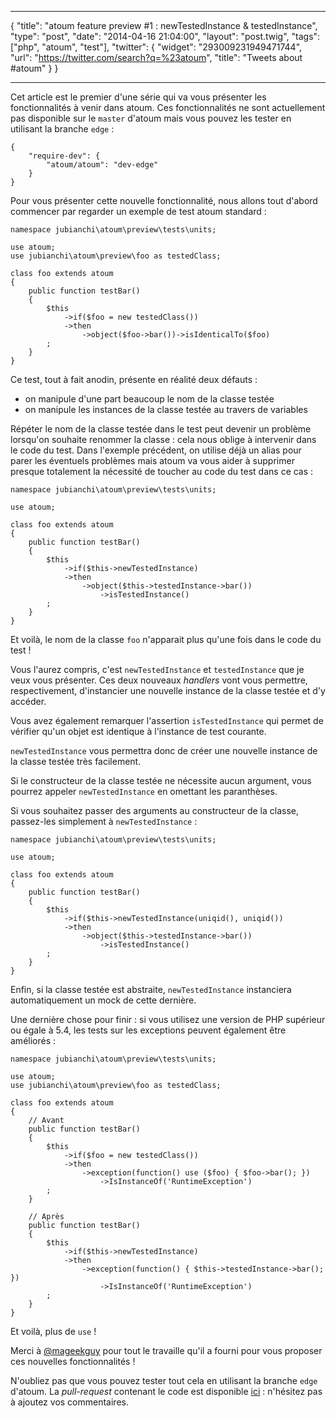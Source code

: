 ***
{
    "title": "atoum feature preview #1 : newTestedInstance & testedInstance",
    "type": "post",
    "date": "2014-04-16 21:04:00",
    "layout": "post.twig",
    "tags": ["php", "atoum", "test"],
    "twitter": {
        "widget": "293009231949471744",
        "url": "https://twitter.com/search?q=%23atoum",
        "title": "Tweets about #atoum"
    }
}
***

Cet article est le premier d'une série qui va vous présenter les fonctionnalités à venir dans atoum.
Ces fonctionnalités ne sont actuellement pas disponible sur le <code>master</code> d'atoum mais vous pouvez les
tester en utilisant la branche <code>edge</code> :

<pre class="line-numbers"><code class="language-javascript">{
    "require-dev": {
        "atoum/atoum": "dev-edge"
    }
}</code></pre>

Pour vous présenter cette nouvelle fonctionnalité, nous allons tout d'abord commencer par regarder un exemple
de test atoum standard :

<pre class="line-numbers"><code class="language-php">namespace jubianchi\atoum\preview\tests\units;

use atoum;
use jubianchi\atoum\preview\foo as testedClass;

class foo extends atoum
{
    public function testBar()
    {
        $this
            ->if($foo = new testedClass())
            ->then
                ->object($foo->bar())->isIdenticalTo($foo)
        ;
    }
}</code></pre>

Ce test, tout à fait anodin, présente en réalité deux défauts :

* on manipule d'une part beaucoup le nom de la classe testée
* on manipule les instances de la classe testée au travers de variables

Répéter le nom de la classe testée dans le test peut devenir un problème lorsqu'on souhaite renommer la classe : cela
nous oblige à intervenir dans le code du test. Dans l'exemple précédent, on utilise déjà un alias pour parer les
éventuels problèmes mais atoum va vous aider à supprimer presque totalement la nécessité de toucher au code du test
dans ce cas :

<pre class="line-numbers"><code class="language-php">namespace jubianchi\atoum\preview\tests\units;

use atoum;

class foo extends atoum
{
    public function testBar()
    {
        $this
            ->if($this->newTestedInstance)
            ->then
                ->object($this->testedInstance->bar())
                    ->isTestedInstance()
        ;
    }
}</code></pre>

Et voilà, le nom de la classe <code>foo</code> n'apparait plus qu'une fois dans le code du test !

Vous l'aurez compris, c'est <code>newTestedInstance</code> et <code>testedInstance</code> que je veux vous présenter.
Ces deux nouveaux _handlers_ vont vous permettre, respectivement, d'instancier une nouvelle instance de la classe testée
et d'y accéder.

Vous avez également remarquer l'assertion `isTestedInstance` qui permet de vérifier qu'un objet est identique à
l'instance de test courante.

<code>newTestedInstance</code> vous permettra donc de créer une nouvelle instance de la classe testée très facilement.

Si le constructeur de la classe testée ne nécessite aucun argument, vous pourrez appeler <code>newTestedInstance</code>
en omettant les paranthèses.

Si vous souhaitez passer des arguments au constructeur de la classe, passez-les simplement à <code>newTestedInstance</code> :

<pre class="line-numbers"><code class="language-php">namespace jubianchi\atoum\preview\tests\units;

use atoum;

class foo extends atoum
{
    public function testBar()
    {
        $this
            ->if($this->newTestedInstance(uniqid(), uniqid())
            ->then
                ->object($this->testedInstance->bar())
                    ->isTestedInstance()
        ;
    }
}</code></pre>

Enfin, si la classe testée est abstraite, <code>newTestedInstance</code> instanciera automatiquement un mock de cette dernière.

Une dernière chose pour finir : si vous utilisez une version de PHP supérieur ou égale à 5.4, les tests sur les exceptions
peuvent également être améliorés :

<pre class="line-numbers"><code class="language-php">namespace jubianchi\atoum\preview\tests\units;

use atoum;
use jubianchi\atoum\preview\foo as testedClass;

class foo extends atoum
{
    // Avant
    public function testBar()
    {
        $this
            ->if($foo = new testedClass())
            ->then
                ->exception(function() use ($foo) { $foo->bar(); })
                    ->IsInstanceOf('RuntimeException')
        ;
    }

    // Après
    public function testBar()
    {
        $this
            ->if($this->newTestedInstance)
            ->then
                ->exception(function() { $this->testedInstance->bar(); })
                    ->IsInstanceOf('RuntimeException')
        ;
    }
}</code></pre>

Et voilà, plus de <code>use</code> !

Merci à <a href="http://blog.mageekbox.net/">@mageekguy</a> pour tout le travaille qu'il a fourni pour vous proposer ces nouvelles fonctionnalités !

N'oubliez pas que vous pouvez tester tout cela en utilisant la branche <code>edge</code> d'atoum. La _pull-request_
contenant le code est disponible [ici](https://github.com/atoum/atoum/pull/320) : n'hésitez pas à ajoutez vos commentaires.